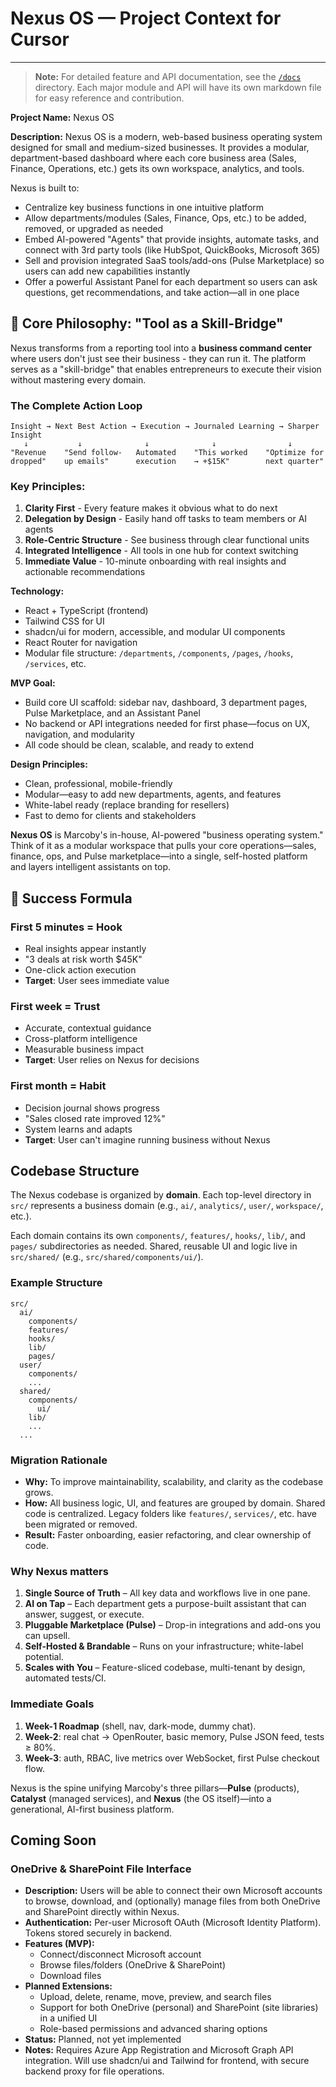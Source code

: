 # Nexus OS — Project Context for Cursor

---

> **Note:** For detailed feature and API documentation, see the [`/docs`](./docs) directory. Each major module and API will have its own markdown file for easy reference and contribution.

**Project Name:** Nexus OS

**Description:**
Nexus OS is a modern, web-based business operating system designed for small and medium-sized businesses. It provides a modular, department-based dashboard where each core business area (Sales, Finance, Operations, etc.) gets its own workspace, analytics, and tools.

Nexus is built to:

* Centralize key business functions in one intuitive platform
* Allow departments/modules (Sales, Finance, Ops, etc.) to be added, removed, or upgraded as needed
* Embed AI-powered "Agents" that provide insights, automate tasks, and connect with 3rd party tools (like HubSpot, QuickBooks, Microsoft 365)
* Sell and provision integrated SaaS tools/add-ons (Pulse Marketplace) so users can add new capabilities instantly
* Offer a powerful Assistant Panel for each department so users can ask questions, get recommendations, and take action—all in one place

## 🎯 Core Philosophy: "Tool as a Skill-Bridge"

Nexus transforms from a reporting tool into a **business command center** where users don't just see their business - they can run it. The platform serves as a "skill-bridge" that enables entrepreneurs to execute their vision without mastering every domain.

### The Complete Action Loop
```
Insight → Next Best Action → Execution → Journaled Learning → Sharper Insight
   ↓           ↓              ↓              ↓                ↓
"Revenue    "Send follow-   Automated    "This worked    "Optimize for
dropped"    up emails"      execution    → +$15K"        next quarter"
```

### Key Principles:
1. **Clarity First** - Every feature makes it obvious what to do next
2. **Delegation by Design** - Easily hand off tasks to team members or AI agents
3. **Role-Centric Structure** - See business through clear functional units
4. **Integrated Intelligence** - All tools in one hub for context switching
5. **Immediate Value** - 10-minute onboarding with real insights and actionable recommendations

**Technology:**

* React + TypeScript (frontend)
* Tailwind CSS for UI
* shadcn/ui for modern, accessible, and modular UI components
* React Router for navigation
* Modular file structure: `/departments`, `/components`, `/pages`, `/hooks`, `/services`, etc.

**MVP Goal:**

* Build core UI scaffold: sidebar nav, dashboard, 3 department pages, Pulse Marketplace, and an Assistant Panel
* No backend or API integrations needed for first phase—focus on UX, navigation, and modularity
* All code should be clean, scalable, and ready to extend

**Design Principles:**

* Clean, professional, mobile-friendly
* Modular—easy to add new departments, agents, and features
* White-label ready (replace branding for resellers)
* Fast to demo for clients and stakeholders

**Nexus OS** is Marcoby's in-house, AI-powered "business operating system."
Think of it as a modular workspace that pulls your core operations—sales, finance, ops, and Pulse marketplace—into a single, self-hosted platform and layers intelligent assistants on top.

## 🚀 Success Formula

### **First 5 minutes = Hook**
- Real insights appear instantly
- "3 deals at risk worth $45K"
- One-click action execution
- **Target**: User sees immediate value

### **First week = Trust**
- Accurate, contextual guidance
- Cross-platform intelligence
- Measurable business impact
- **Target**: User relies on Nexus for decisions

### **First month = Habit**
- Decision journal shows progress
- "Sales closed rate improved 12%"
- System learns and adapts
- **Target**: User can't imagine running business without Nexus

## Codebase Structure

The Nexus codebase is organized by **domain**. Each top-level directory in `src/` represents a business domain (e.g., `ai/`, `analytics/`, `user/`, `workspace/`, etc.).

Each domain contains its own `components/`, `features/`, `hooks/`, `lib/`, and `pages/` subdirectories as needed. Shared, reusable UI and logic live in `src/shared/` (e.g., `src/shared/components/ui/`).

### Example Structure

```
src/
  ai/
    components/
    features/
    hooks/
    lib/
    pages/
  user/
    components/
    ...
  shared/
    components/
      ui/
    lib/
    ...
  ...
```

### Migration Rationale

- **Why:** To improve maintainability, scalability, and clarity as the codebase grows.
- **How:** All business logic, UI, and features are grouped by domain. Shared code is centralized. Legacy folders like `features/`, `services/`, etc. have been migrated or removed.
- **Result:** Faster onboarding, easier refactoring, and clear ownership of code.

### Why Nexus matters

1. **Single Source of Truth** – All key data and workflows live in one pane.
2. **AI on Tap** – Each department gets a purpose-built assistant that can answer, suggest, or execute.
3. **Pluggable Marketplace (Pulse)** – Drop-in integrations and add-ons you can upsell.
4. **Self-Hosted & Brandable** – Runs on your infrastructure; white-label potential.
5. **Scales with You** – Feature-sliced codebase, multi-tenant by design, automated tests/CI.

### Immediate Goals

1. **Week-1 Roadmap** (shell, nav, dark-mode, dummy chat).
2. **Week-2**: real chat → OpenRouter, basic memory, Pulse JSON feed, tests ≥ 80%.
3. **Week-3**: auth, RBAC, live metrics over WebSocket, first Pulse checkout flow.

Nexus is the spine unifying Marcoby's three pillars—**Pulse** (products), **Catalyst** (managed services), and **Nexus** (the OS itself)—into a generational, AI-first business platform.

## Coming Soon

### OneDrive & SharePoint File Interface
- **Description:** Users will be able to connect their own Microsoft accounts to browse, download, and (optionally) manage files from both OneDrive and SharePoint directly within Nexus.
- **Authentication:** Per-user Microsoft OAuth (Microsoft Identity Platform). Tokens stored securely in backend.
- **Features (MVP):**
  - Connect/disconnect Microsoft account
  - Browse files/folders (OneDrive & SharePoint)
  - Download files
- **Planned Extensions:**
  - Upload, delete, rename, move, preview, and search files
  - Support for both OneDrive (personal) and SharePoint (site libraries) in a unified UI
  - Role-based permissions and advanced sharing options
- **Status:** Planned, not yet implemented
- **Notes:** Requires Azure App Registration and Microsoft Graph API integration. Will use shadcn/ui and Tailwind for frontend, with secure backend proxy for file operations.